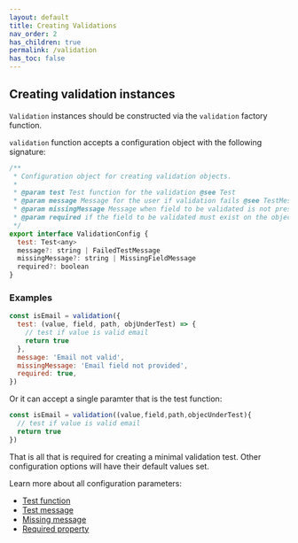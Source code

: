 ```yaml
---
layout: default
title: Creating Validations
nav_order: 2
has_children: true
permalink: /validation
has_toc: false
---
```


## Creating validation instances

`Validation` instances should be constructed via the `validation` factory function.

`validation` function accepts a configuration object with the following signature:

```js
/**
 * Configuration object for creating validation objects.
 *
 * @param test Test function for the validation @see Test
 * @param message Message for the user if validation fails @see TestMessage
 * @param missingMessage Message when field to be validated is not present @see MissingFieldMessage
 * @param required if the field to be validated must exist on the object to be validated.
 */
export interface ValidationConfig {
  test: Test<any>
  message?: string | FailedTestMessage
  missingMessage?: string | MissingFieldMessage
  required?: boolean
}
```

### Examples

```js
const isEmail = validation({
  test: (value, field, path, objUnderTest) => {
    // test if value is valid email
    return true
  },
  message: 'Email not valid',
  missingMessage: 'Email field not provided',
  required: true,
})
```

Or it can accept a single paramter that is the test function:

```js
const isEmail = validation((value,field,path,objecUnderTest){
  // test if value is valid email
  return true
})

```

That is all that is required for creating a minimal validation test. Other configuration options will have their default values set.

Learn more about all configuration parameters:

- [Test function](test-function)
- [Test message](test-message)
- [Missing message](missing-message)
- [Required property](required-property)
